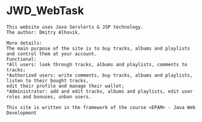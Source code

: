  # JWD_WebTask
	This website uses Java Servlerts & JSP technology.
	The author: Dmitry Alhovik.
	
	More details:
	The main purpose of the site is to buy tracks, albums and playlists and control them at your account.
	Functional:
	*All users: look through tracks, albums and playlists, comments to tracks; 
	*Authorized users: write comments, buy tracks, albums and playlists, listen to their bought tracks,
	edit their profile and manage their wallet;
	*Administrator: add and edit tracks, albums and playlists, edit user roles and bonuses, unban users. 
	
	This site is written in the framework of the course <EPAM> - Java Web Development
